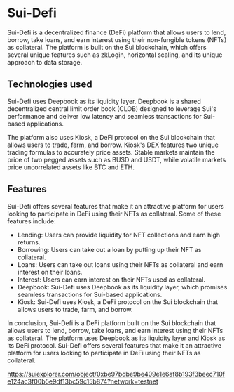 # Sui-Defi

Sui-Defi is a decentralized finance (DeFi) platform that allows users to lend, borrow, take loans, and earn interest using their non-fungible tokens (NFTs) as collateral. The platform is built on the Sui blockchain, which offers several unique features such as zkLogin, horizontal scaling, and its unique approach to data storage. 

## Technologies used

Sui-Defi uses Deepbook as its liquidity layer. Deepbook is a shared decentralized central limit order book (CLOB) designed to leverage Sui's performance and deliver low latency and seamless transactions for Sui-based applications. 

The platform also uses Kiosk, a DeFi protocol on the Sui blockchain that allows users to trade, farm, and borrow. Kiosk's DEX features two unique trading formulas to accurately price assets. Stable markets maintain the price of two pegged assets such as BUSD and USDT, while volatile markets price uncorrelated assets like BTC and ETH.

## Features

Sui-Defi offers several features that make it an attractive platform for users looking to participate in DeFi using their NFTs as collateral. Some of these features include:

- Lending: Users can provide liquidity for NFT collections and earn high returns.
- Borrowing: Users can take out a loan by putting up their NFT as collateral.
- Loans: Users can take out loans using their NFTs as collateral and earn interest on their loans.
- Interest: Users can earn interest on their NFTs used as collateral.
- Deepbook: Sui-Defi uses Deepbook as its liquidity layer, which promises seamless transactions for Sui-based applications.
- Kiosk: Sui-Defi uses Kiosk, a DeFi protocol on the Sui blockchain that allows users to trade, farm, and borrow.

In conclusion, Sui-Defi is a DeFi platform built on the Sui blockchain that allows users to lend, borrow, take loans, and earn interest using their NFTs as collateral. The platform uses Deepbook as its liquidity layer and Kiosk as its DeFi protocol. Sui-Defi offers several features that make it an attractive platform for users looking to participate in DeFi using their NFTs as collateral.

https://suiexplorer.com/object/0xbe97bdbe9be409e1e6af8b193f3beec710fe124ac3f00b5e9df13bc59c15b874?network=testnet